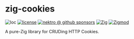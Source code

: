 # zig-cookies

![loc](https://sloc.xyz/github/nektro/zig-cookies)
[![license](https://img.shields.io/github/license/nektro/zig-cookies.svg)](https://github.com/nektro/zig-cookies/blob/master/LICENSE)
[![nektro @ github sponsors](https://img.shields.io/badge/sponsors-nektro-purple?logo=github)](https://github.com/sponsors/nektro)
[![Zig](https://img.shields.io/badge/Zig-0.14-f7a41d)](https://ziglang.org/)
[![Zigmod](https://img.shields.io/badge/Zigmod-latest-f7a41d)](https://github.com/nektro/zigmod)

A pure-Zig library for CRUDing HTTP Cookies.
